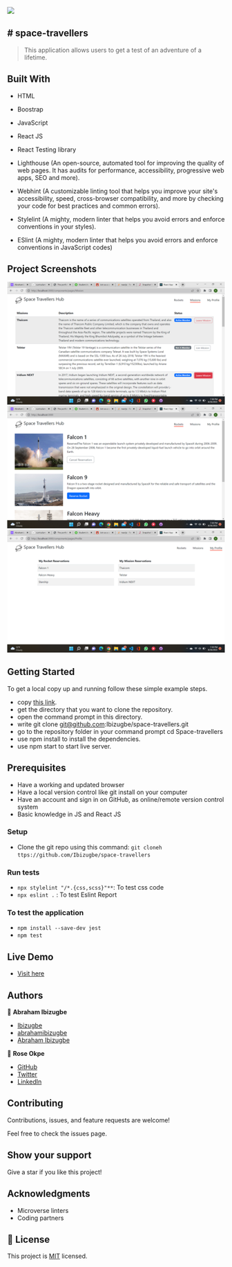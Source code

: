 ![](https://img.shields.io/badge/Microverse-blueviolet)

## # space-travellers

> This application allows users to get a test of an adventure of a lifetime.

## Built With

- HTML

- Boostrap

- JavaScript

- React JS

- React Testing library

- Lighthouse (An open-source, automated tool for improving the quality of web pages. It has audits for performance, accessibility, progressive web apps, SEO and more).

- Webhint (A customizable linting tool that helps you improve your site's accessibility, speed, cross-browser compatibility, and more by checking your code for best practices and common errors).

- Stylelint (A mighty, modern linter that helps you avoid errors and enforce conventions in your styles).

- ESlint (A mighty, modern linter that helps you avoid errors and enforce conventions in JavaScript codes)

## Project Screenshots

![Mission page](./screenshot/mission.png)
![Rocket page](./screenshot/rocket.png)
![Profile page](./screenshot/profile.png)

## Getting Started

To get a local copy up and running follow these simple example steps.

- copy [this link](https://github.com/Ibizugbe/space-travellers).
- get the directory that you want to clone the repository.
- open the command prompt in this directory.
- write git clone git@github.com:Ibizugbe/space-travellers.git
- go to the repository folder in your command prompt cd Space-travellers
- use npm install to install the dependencies.
- use npm start to start live server.

## Prerequisites

- Have a working and updated browser
- Have a local version control like git install on your computer
- Have an account and sign in on GitHub, as online/remote version control system
- Basic knowledge in JS and React JS

### Setup

- Clone the git repo using this command: `git cloneh ttps://github.com/Ibizugbe/space-travellers`

### Run tests

- `npx stylelint "/*.{css,scss}"**`: To test css code
- `npx eslint .` : To test Eslint Report

### To test the application

- `npm install --save-dev jest`
- `npm test`

## Live Demo

- [Visit here](https://space-travellers-97.netlify.app/)

## Authors

👤 **Abraham Ibizugbe**

- [Ibizugbe](https://github.com/Ibizugbe)
- [abrahamibizugbe](https://twitter.com/AbrahamIbizugbe)
- [Abraham Ibizugbe](https://www.linkedin.com/in/abrahamibizugbe/)

👤 **Rose Okpe**

- [GitHub](https://github.com/roseokpe)
- [Twitter](https://twitter.com/roseokpe)
- [LinkedIn](https://www.linkedin.com/in/rose-okpe-0334b5177/)

## Contributing

Contributions, issues, and feature requests are welcome!

Feel free to check the issues page.

## Show your support

Give a star if you like this project!

## Acknowledgments

- Microverse linters
- Coding partners

## 📝 License

This project is [MIT](./LICENSE) licensed.
